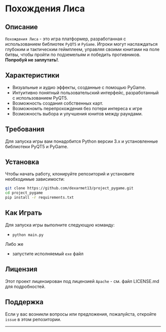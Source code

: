 # Похождения Лиса

## Описание
`Похождения Лиса` - это игра платформер, разработанная с использованием библиотек `PyQT5` и `PyGame`. Игроки могут наслаждаться глубоким и тактическим геймплеем, управляя своими юнитами на поле битвы, чтобы пройти по подземельям и победить противников. **Попробуй не заплутать!**.

## Характеристики
- Визуальные и аудио эффекты, созданные с помощью PyGame.
- Интуитивно понятный пользовательский интерфейс, разработанный с использованием PyQT5.
- Возможность создания собственных карт.
- Возможномть перепрохождения без потери интереса к игре
- Возможность выбора и улучшения юнитов между раундами.

## Требования
Для запуска игры вам понадобится Python версии 3.x и установленные библиотеки PyQT5 и PyGame.

## Установка
Чтобы начать работу, клонируйте репозиторий и установите необходимые зависимости:

```bash
git clone https://github.com/dexarmet13/project_pygame.git
cd project_pygame
pip install -r requirements.txt
```

## Как Играть
Для запуска игры выполните следующую команду:

- `python main.py`

Либо же

- запустите исполняемый `exe` файл

## Лицензия
Этот проект лицензирован под лицензией `Apache` - см. файл LICENSE.md для подробностей.

## Поддержка
Если у вас возникли вопросы или предложения, пожалуйста, откройте `issue` в этом репозитории.

---
